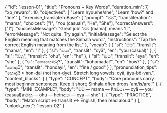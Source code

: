 {
  "id": "lesson-01",
  "title": "Pronouns + Key Words",
  "duration_min": 7,
  "xp_reward": 10,
  "objectives": [
    "Learn I/you/he/she",
    "Learn 'how?' and 'fine'"
  ],
  "exercise_translateToBase": {
    "prompt": "මම",
    "transliteration": "mama",
    "choices": ["I", "You (casual)", "He", "She"],
    "correctAnswers": ["I"],
    "successMessage": "Great job! 'මම (mama)' means 'I'.",
    "errorMessage": "Not quite. Try again.",
    "initialMessage": "Select the English meaning that matches the Sinhala word.",
    "instructions": "Tap the correct English meaning from the list."
  },
  "vocab": [
    { "si": "මම", "translit": "mama", "en": "I" },
    { "si": "ඔයා", "translit": "oyā", "en": "you (casual)" },
    { "si": "ඔහු", "translit": "ohu", "en": "he" },
    { "si": "ඇය", "translit": "eya", "en": "she" },
    { "si": "කොහොමද?", "translit": "kohomada?", "en": "how?" },
    { "si": "හොඳයි", "translit": "hondayi", "en": "fine / good" }
  ],
  "pronunciation_tips": "හොඳයි ≈ hon-dai (not hon-dye). Stretch long vowels: oyā, āyu-bō-van.",
  "content_blocks": [
    {
      "type": "CONCEPT",
      "body": "Core pronouns carry most beginner sentences. Keep it short; Sinhala often drops 'am/is/are'."
    },
    {
      "type": "MINI_EXAMPLE",
      "body": "මම — mama — I\nඔයා — oyā — you (casual)\nඔහු — ohu — he\nඇය — eya — she"
    },
    {
      "type": "PRACTICE",
      "body": "Match script ↔ translit ↔ English; then read aloud."
    }
  ],
  "unlock_next": "lesson-02"
}
